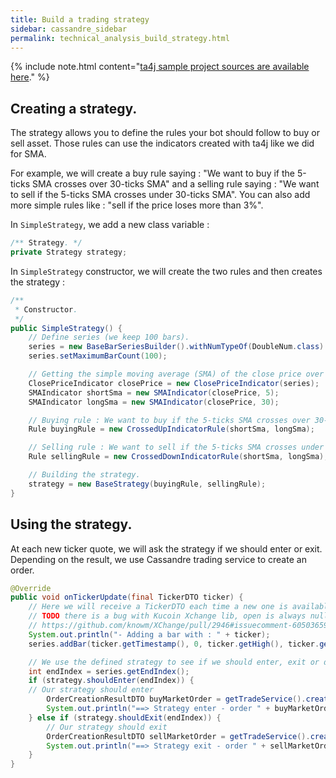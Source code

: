 ```yaml
---
title: Build a trading strategy
sidebar: cassandre_sidebar
permalink: technical_analysis_build_strategy.html
---
```


{% include note.html content="[ta4j sample project sources are available here](https://github.com/cassandre-tech/cassandre-trading-bot/tree/development/trading-bot-strategies/technical_analysis/ta4j-strategy)." %}

## Creating a strategy.

The strategy allows you to define the rules your bot should follow to buy or sell asset. Those rules can use the indicators created with ta4j like we did for SMA.

For example, we will create a buy rule saying : "We want to buy if the 5-ticks SMA crosses over 30-ticks SMA" and a selling rule saying : "We want to sell if the 5-ticks SMA crosses under 30-ticks SMA". You can also add more simple rules like : "sell if the price loses more than 3%".

In `SimpleStrategy`, we add a new class variable : 
```java
/** Strategy. */
private Strategy strategy;
```

In `SimpleStrategy` constructor, we will create the two rules and then creates the strategy : 
```java
/**
 * Constructor.
 */
public SimpleStrategy() {
    // Define series (we keep 100 bars).
    series = new BaseBarSeriesBuilder().withNumTypeOf(DoubleNum.class).withName("ETH/BTC").build();
    series.setMaximumBarCount(100);

    // Getting the simple moving average (SMA) of the close price over the last 5 ticks.
    ClosePriceIndicator closePrice = new ClosePriceIndicator(series);
    SMAIndicator shortSma = new SMAIndicator(closePrice, 5);
    SMAIndicator longSma = new SMAIndicator(closePrice, 30);

    // Buying rule : We want to buy if the 5-ticks SMA crosses over 30-ticks SMA.
    Rule buyingRule = new CrossedUpIndicatorRule(shortSma, longSma);

    // Selling rule : We want to sell if the 5-ticks SMA crosses under 30-ticks SMA.
    Rule sellingRule = new CrossedDownIndicatorRule(shortSma, longSma);

    // Building the strategy.
    strategy = new BaseStrategy(buyingRule, sellingRule);
}
```

## Using the strategy.

At each new ticker quote, we will ask the strategy if we should enter or exit. Depending on the result, we use Cassandre trading service to create an order.

```java
@Override
public void onTickerUpdate(final TickerDTO ticker) {
    // Here we will receive a TickerDTO each time a new one is available.
    // TODO there is a bug with Kucoin Xchange lib, open is always null.
    // https://github.com/knowm/XChange/pull/2946#issuecomment-605036594
    System.out.println("- Adding a bar with : " + ticker);
    series.addBar(ticker.getTimestamp(), 0, ticker.getHigh(), ticker.getLow(), ticker.getLast(), ticker.getVolume());

    // We use the defined strategy to see if we should enter, exit or do nothing.
    int endIndex = series.getEndIndex();
    if (strategy.shouldEnter(endIndex)) {
    // Our strategy should enter
        OrderCreationResultDTO buyMarketOrder = getTradeService().createBuyMarketOrder(cp, new BigDecimal(1));
        System.out.println("==> Strategy enter - order " + buyMarketOrder.getOrderId());
    } else if (strategy.shouldExit(endIndex)) {
        // Our strategy should exit
        OrderCreationResultDTO sellMarketOrder = getTradeService().createSellMarketOrder(cp, new BigDecimal(1));
        System.out.println("==> Strategy exit - order " + sellMarketOrder.getOrderId());
    }
}
```